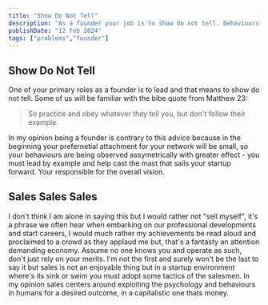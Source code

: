 ```yaml
---
title: "Show Do Not Tell"
description: "As a founder your job is to show do not tell. Behaviours are observed not told"
publishDate: "12 Feb 2024"
tags: ["problems","founder"]
---
```

## Show Do Not Tell

One of your primary roles as a founder is to lead and that means to show do not tell. Some of us will be familiar with the bibe quote from Matthew 23:

> So practice and obey whatever they tell you, but don't follow their example.

In my opinion being a founder is contrary to this advice because in the beginning your prefernetial attachment for your network will be small, so your behaviours are being 
observed assymetrically with greater effect - you must lead by example and help cast the mast that sails your startup forward. Your responsible for the overall vision.

## Sales Sales Sales

I don't think I am alone in saying this but I would rather not "sell myself", it's a phrase we often hear when embarking on our professional developments and start careers, I would much rather my achievements be read aloud and proclaimed to a crowd as they applaud me but, that's a fantasty an attention demanding economy. Assume no one knows you and operate as such, don't just rely on your merits. I'm not the first and surely won't be the last to say it but sales is not an enjoyable thing but in a startup environment where's its sink or swim you must adopt some tactics of the salesmen. In my opinion sales centers around exploiting the psychology and behaviours in humans for a desired outcome, in a capitalistic one thats money. 
